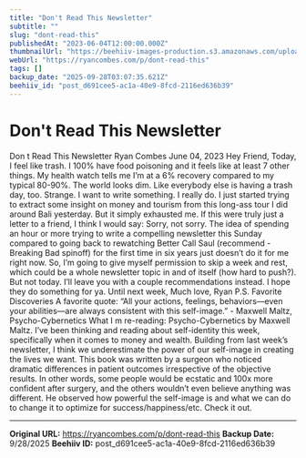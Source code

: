```yaml
---
title: "Don't Read This Newsletter"
subtitle: ""
slug: "dont-read-this"
publishedAt: "2023-06-04T12:00:00.000Z"
thumbnailUrl: "https://beehiiv-images-production.s3.amazonaws.com/uploads/asset/file/ccbc7c9f-12d3-4c38-924d-228caa906585/ron-mcclenny-EpHH_NKwKkE-unsplash.jpg?t=1685866836"
webUrl: "https://ryancombes.com/p/dont-read-this"
tags: []
backup_date: "2025-09-28T03:07:35.621Z"
beehiiv_id: "post_d691cee5-ac1a-40e9-8fcd-2116ed636b39"
---
```


# Don't Read This Newsletter



Don t Read This Newsletter Ryan Combes June 04, 2023 Hey Friend, Today, I feel like trash. I 100% have food poisoning and it feels like at least 7 other things. My health watch tells me I’m at a 6% recovery compared to my typical 80-90%. The world looks dim. Like everybody else is having a trash day, too. Strange. I want to write something. I really do. I just started trying to extract some insight on money and tourism from this long-ass tour I did around Bali yesterday. But it simply exhausted me. If this were truly just a letter to a friend, I think I would say: Sorry, not sorry. The idea of spending an hour or more trying to write a compelling newsletter this Sunday compared to going back to rewatching Better Call Saul (recommend - Breaking Bad spinoff) for the first time in six years just doesn’t do it for me right now. So, I’m going to give myself permission to skip a week and rest, which could be a whole newsletter topic in and of itself (how hard to push?). But not today. I’ll leave you with a couple recommendations instead. I hope they do something for ya. Until next week, Much love, Ryan P.S. Favorite Discoveries A favorite quote: “All your actions, feelings, behaviors—even your abilities—are always consistent with this self-image.” - Maxwell Maltz, Psycho-Cybernetics What I m re-reading: Psycho-Cybernetics by Maxwell Maltz. I’ve been thinking and reading about self-identity this week, specifically when it comes to money and wealth. Building from last week’s newsletter, I think we underestimate the power of our self-image in creating the lives we want. This book was written by a surgeon who noticed dramatic differences in patient outcomes irrespective of the objective results. In other words, some people would be ecstatic and 100x more confident after surgery, and the others wouldn’t even believe anything was different. He observed how powerful the self-image is and what we can do to change it to optimize for success/happiness/etc. Check it out.

---

**Original URL:** https://ryancombes.com/p/dont-read-this
**Backup Date:** 9/28/2025
**Beehiiv ID:** post_d691cee5-ac1a-40e9-8fcd-2116ed636b39
